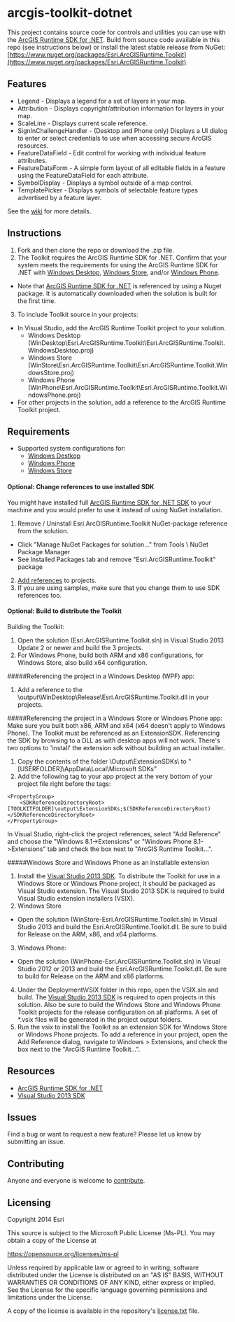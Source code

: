 # arcgis-toolkit-dotnet

This project contains source code for controls and utilities you can use with the [ArcGIS Runtime SDK for .NET](http://links.esri.com/dotnetsdk).   Build from source code available in this repo (see instructions below) or install the latest stable release from NuGet: [https://www.nuget.org/packages/Esri.ArcGISRuntime.Toolkit](https://www.nuget.org/packages/Esri.ArcGISRuntime.Toolkit)   

## Features

- Legend - Displays a legend for a set of layers in your map.
- Attribution - Displays copyright/attribution information for layers in your map.
- ScaleLine - Displays current scale reference.
- SignInChallengeHandler - (Desktop and Phone only) Displays a UI dialog to enter or select credentials to use when accessing secure ArcGIS resources.  
- FeatureDataField - Edit control for working with individual feature attributes.
- FeatureDataForm - A simple form layout of all editable fields in a feature using the FeatureDataField for each attribute.
- SymbolDisplay - Displays a symbol outside of a map control.
- TemplatePicker - Displays symbols of selectable feature types advertised by a feature layer. 

See the [wiki](https://github.com/Esri/arcgis-toolkit-dotnet/wiki) for more details.

## Instructions 

1. Fork and then clone the repo or download the .zip file.
2. The Toolkit requires the ArcGIS Runtime SDK for .NET.  Confirm that your system meets the requirements for using the ArcGIS Runtime SDK for .NET with [Windows Desktop](http://developers.arcgis.com/net/desktop/guide/system-requirements.htm), [Windows Store](http://developers.arcgis.com/net/store/guide/system-requirements.htm), and/or [Windows Phone](http://developers.arcgis.com/net/phone/guide/system-requirements.htm).  
 * Note that [ArcGIS Runtime SDK for .NET](http://esriurl.com/dotnetsdk) is referenced by using a Nuget package. It is automatically downloaded when the solution is built for the first time.
3. To include Toolkit source in your projects:
 *  In Visual Studio, add the ArcGIS Runtime Toolkit project to your solution. 
    - Windows Desktop (WinDesktop\Esri.ArcGISRuntime.Toolkit\Esri.ArcGISRuntime.Toolkit.WindowsDesktop.proj)
    - Windows Store	(WinStore\Esri.ArcGISRuntime.Toolkit\Esri.ArcGISRuntime.Toolkit.WindowsStore.proj)
    - Windows Phone (WinPhone\Esri.ArcGISRuntime.Toolkit\Esri.ArcGISRuntime.Toolkit.WindowsPhone.proj)
 *  For other projects in the solution, add a reference to the ArcGIS Runtime Toolkit project.

## Requirements

* Supported system configurations for: 
  * [Windows Destkop](http://developers.arcgis.com/net/desktop/guide/system-requirements.htm)
  * [Windows Phone](http://developers.arcgis.com/net/store/guide/system-requirements.htm)
  * [Windows Store](http://developers.arcgis.com/net/store/guide/system-requirements.htm)

#### Optional: Change references to use installed SDK
You might have installed full [ArcGIS Runtime SDK for .NET SDK](http://esriurl.com/dotnetsdk) to your machine and you would prefer to use it instead of using NuGet installation. 

1. Remove / Uninstall Esri.ArcGISRuntime.Toolkit NuGet-package reference from the solution.
  * Click "Manage NuGet Packages for solution..." from Tools \ NuGet Package Manager
  * See Installed Packages tab and remove "Esri.ArcGISRuntime.Toolkit" package
2. [Add references](https://developers.arcgis.com/net/desktop/guide/add-arcgis-runtime-sdk-references.htm) to projects. 
3. If you are using samples, make sure that you change them to use SDK references too.


#### Optional: Build to distribute the Toolkit
Building the Toolkit:

1.  Open the solution (Esri.ArcGISRuntime.Toolkit.sln) in Visual Studio 2013 Update 2 or newer and build the 3 projects.
2.  For Windows Phone, build both ARM and x86 configurations, for Windows Store, also build x64 configuration.

#####Referencing the project in a Windows Desktop (WPF) app:
 
 1.  Add a reference to the \output\WinDesktop\Release\Esri.ArcGISRuntime.Toolkit.dll in your projects.  

#####Referencing the project in a Windows Store or Windows Phone app:
Make sure you built both x86, ARM and x64 (x64 doesn't apply to Windows Phone).
The Toolkit must be referenced as an ExtensionSDK. Referencing the SDK by browsing to a DLL as with desktop apps will not work.
There's two options to 'install' the extension sdk without building an actual installer.

1.  Copy the contents of the folder \Output\ExtensionSDKs\ to "[USERFOLDER]\AppData\Local\Microsoft SDKs\"
2.  Add the following tag to your app project at the very bottom of your project file right before the <Target> tags:
```
<PropertyGroup>
    <SDKReferenceDirectoryRoot>[TOOLKITFOLDER]\output\ExtensionSDKs;$(SDKReferenceDirectoryRoot)</SDKReferenceDirectoryRoot>
</PropertyGroup>
```
In Visual Studio, right-click the project references, select "Add Reference" and choose the "Windows 8.1->Extensions" or "Windows Phone 8.1->Extensions" tab and check the box next to "ArcGIS Runtime Toolkit...".

#####Windows Store and Windows Phone as an installable extension
 1. Install the [Visual Studio 2013 SDK](http://msdn.microsoft.com/en-us/library/bb166441.aspx).  To distribute the Toolkit for use in a Windows Store or Windows Phone project, it should be packaged as Visual Studio extension.  The Visual Studio 2013 SDK is required to build Visual Studio extension installers (VSIX). 
 2. Windows Store 
   *  Open the solution (WinStore-Esri.ArcGISRuntime.Toolkit.sln) in Visual Studio 2013 and build the Esri.ArcGISRuntime.Toolkit.dll.   Be sure to build for Release on the ARM, x86, and x64 platforms.
 3. Windows Phone: 
   *  Open the solution (WinPhone-Esri.ArcGISRuntime.Toolkit.sln) in Visual Studio 2012 or 2013 and build the Esri.ArcGISRuntime.Toolkit.dll.  Be sure to build for Release on the ARM and x86 platforms.
 4. Under the Deployment\VSIX folder in this repo, open the VSIX.sln and build.  The [Visual Studio 2013 SDK](http://msdn.microsoft.com/en-us/library/bb166441.aspx) is required to open projects in this solution.  Also be sure to build the Windows Store and Windows Phone Toolkit projects for the release configuration on all platforms.  A set of *.vsix files will be generated in the project output folders. 
 5. Run the vsix to install the Toolkit as an extension SDK for Windows Store or Windows Phone projects.  To add a reference in your project, open the Add Reference dialog, navigate to Windows > Extensions, and check the box next to the "ArcGIS Runtime Toolkit...". 

## Resources

* [ArcGIS Runtime SDK for .NET](http://esriurl/dotnetsdk)
* [Visual Studio 2013 SDK](http://www.microsoft.com/en-us/download/details.aspx?id=40758)

## Issues

Find a bug or want to request a new feature?  Please let us know by submitting an issue.

## Contributing

Anyone and everyone is welcome to [contribute](CONTRIBUTING.md).

## Licensing
Copyright 2014 Esri

This source is subject to the Microsoft Public License (Ms-PL).
You may obtain a copy of the License at

https://opensource.org/licenses/ms-pl

Unless required by applicable law or agreed to in writing, software
distributed under the License is distributed on an "AS IS" BASIS,
WITHOUT WARRANTIES OR CONDITIONS OF ANY KIND, either express or implied.
See the License for the specific language governing permissions and
limitations under the License.

A copy of the license is available in the repository's [license.txt]( https://raw.github.com/Esri/arcgis-toolkit-dotnet/master/license.txt) file.
